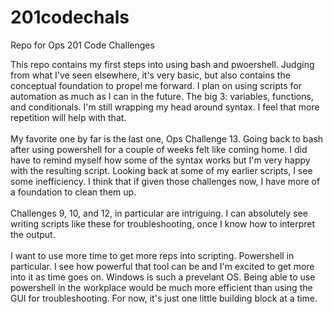 # 201codechals
Repo for Ops 201 Code Challenges

This repo contains my first steps into using bash and pwoershell. Judging from what I've seen elsewhere, it's very basic, but also contains the conceptual foundation to propel me forward. I plan on using scripts for automation as much as I can in the future. The big 3: variables, functions, and conditionals. I'm still wrapping my head around syntax. I feel that more repetition will help with that. 
<br></br>
My favorite one by far is the last one, Ops Challenge 13. Going back to bash after using powershell for a couple of weeks felt like coming home. I did have to remind myself how some of the syntax works but I'm very happy with the resulting script. Looking back at some of my earlier scripts, I see some inefficiency. I think that if given those challenges now, I have more of a foundation to clean them up.
<br></br>
Challenges 9, 10, and 12, in particular are intriguing. I can absolutely see writing scripts like these for troubleshooting, once I know how to interpret the output.
<br></br>
I want to use more time to get more reps into scripting. Powershell in particular. I see how powerful that tool can be and I'm excited to get more into it as time goes on. Windows is such a prevelant OS. Being able to use powershell in the workplace would be much more efficient than using the GUI for troubleshooting. For now, it's just one little building block at a time.
